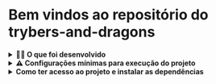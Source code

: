 # Bem vindos ao repositório do trybers-and-dragons

<details>
<summary><strong>👨‍💻 O que foi desenvolvido</strong></summary><br />
    Para este projeto, foi aplicado os princípios da arquitetura SOLID e os princípios de POO em uma estrutura de jogos de interpretação de papéis, mais conhecidos como jogos RPG (Role Playing Game).
</details>


<details>
<summary><strong> ⚠️ Configurações mínimas para execução do projeto</strong></summary><br />

Na sua máquina você deve ter:
 - Node 
 - Docker
 - Docker-compose versão >=1.29.2
</details>

<details>
<summary><strong>Como ter acesso ao projeto e instalar as dependências</strong></summary><br />

    1. Entre na pasta do repositório que você acabou de clonar ou fazer o download do arquivo zip:
    * `cd pasta-do-repositório`

    2. Instale as dependências:
    *`npm install`

    3. Suba os imagens do servidor node e do banco de do docker-compose com o comando:
    *`docker-compose up -d`

    4. Após subir o container, roda as migrations com o comando:
    *`npm run db:reset`

    5. Por fim acesse o bash da imagem do node e deixe o aplicação rodando na porta 3001 com o comando abaixo, mas lembre-se de verificar se não existe outro processo rodando na mesma porta:
    *`npm run dev` 
</details>
